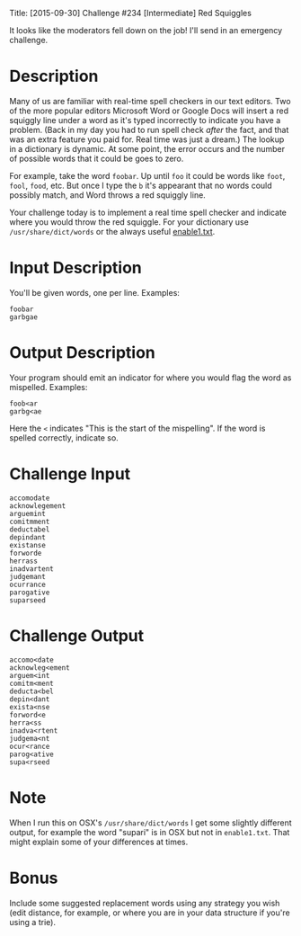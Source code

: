 Title: [2015-09-30] Challenge #234 [Intermediate] Red Squiggles

It looks like the moderators fell down on the job! I'll send in an emergency challenge. 

# Description

Many of us are familiar with real-time spell checkers in our text editors. Two of the more popular editors Microsoft Word or Google Docs will insert a red squiggly line under a word as it's typed incorrectly to indicate you have a problem. (Back in my day you had to run spell check *after* the fact, and that was an extra feature you paid for. Real time was just a dream.) The lookup in a dictionary is dynamic. At some point, the error occurs and the number of possible words that it could be goes to zero. 

For example, take the word `foobar`. Up until `foo` it could be words like `foot`, `fool`, `food`, etc. But once I type the `b` it's appearant that no words could possibly match, and Word throws a red squiggly line. 

Your challenge today is to implement a real time spell checker and indicate where you would throw the red squiggle. For your dictionary use `/usr/share/dict/words` or the always useful [enable1.txt](http://norvig.com/ngrams/enable1.txt). 

# Input Description

You'll be given words, one per line. Examples:

    foobar
    garbgae

# Output Description

Your program should emit an indicator for where you would flag the word as mispelled. Examples:

    foob<ar
    garbg<ae

Here the `<` indicates "This is the start of the mispelling". If the word is spelled correctly, indicate so.

# Challenge Input

    accomodate
    acknowlegement
    arguemint 
    comitmment 
    deductabel
    depindant
    existanse
    forworde
    herrass
    inadvartent
    judgemant 
    ocurrance
    parogative
    suparseed

# Challenge Output

    accomo<date
    acknowleg<ement
    arguem<int 
    comitm<ment 
    deducta<bel
    depin<dant
    exista<nse
    forword<e
    herra<ss
    inadva<rtent
    judgema<nt 
    ocur<rance
    parog<ative
    supa<rseed

# Note

When I run this on OSX's `/usr/share/dict/words` I get some slightly different output, for example the word "supari" is in OSX but not in `enable1.txt`. That might explain some of your differences at times.

# Bonus

Include some suggested replacement words using any strategy you wish (edit distance, for example, or where you are in your data structure if you're using a trie). 